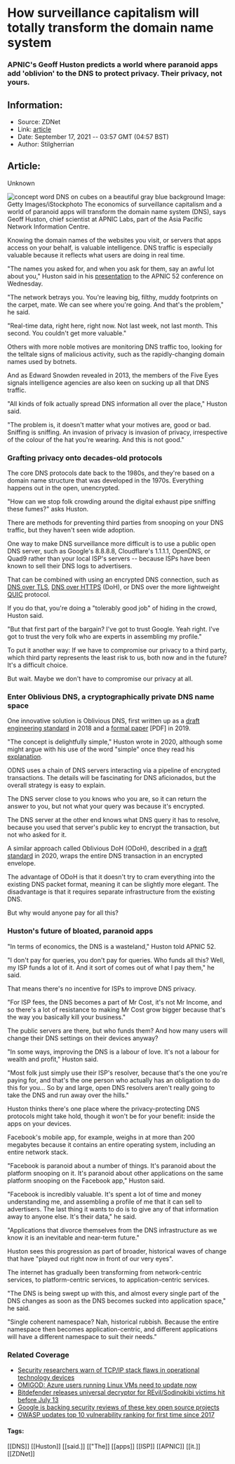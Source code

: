 # How surveillance capitalism will totally transform the domain name system
### APNIC's Geoff Huston predicts a world where paranoid apps add 'oblivion' to the DNS to protect privacy. Their privacy, not yours.

## Information:
+ Source: ZDNet
+ Link: [article](https://www.zdnet.com/article/how-surveillance-capitalism-will-totally-transform-the-domain-name-system/)
+ Date: September 17, 2021 -- 03:57 GMT (04:57 BST)
+ Author: Stilgherrian 


## Article:
Unknown

![concept word DNS on cubes on a beautiful gray blue background](https://www.zdnet.com/a/hub/i/r/2020/11/12/04331d02-c3c4-47c6-9b82-957f0929455c/resize/1200xauto/53aab3595b0e2b13cf9824a4f56b2b3f/istock-1224413361.jpg)
 Image: Getty Images/iStockphoto
 The economics of surveillance capitalism and a world of paranoid apps will transform the domain name system (DNS), says Geoff Huston, chief scientist at APNIC Labs, part of the Asia Pacific Network Information Centre. 


Knowing the domain names of the websites you visit, or servers that apps access on your behalf, is valuable intelligence. DNS traffic is especially valuable because it reflects what users are doing in real time. 

"The names you asked for, and when you ask for them, say an awful lot about you," Huston said in his [presentation](https://www.youtube.com/watch?v=ftn9zIdhoEA&t=413s) to the APNIC 52 conference on Wednesday. 

"The network betrays you. You're leaving big, filthy, muddy footprints on the carpet, mate. We can see where you're going. And that's the problem," he said. 

"Real-time data, right here, right now. Not last week, not last month. This second. You couldn't get more valuable." 

Others with more noble motives are monitoring DNS traffic too, looking for the telltale signs of malicious activity, such as the rapidly-changing domain names used by botnets. 

And as Edward Snowden revealed in 2013, the members of the Five Eyes signals intelligence agencies are also keen on sucking up all that DNS traffic. 






"All kinds of folk actually spread DNS information all over the place," Huston said. 

"The problem is, it doesn't matter what your motives are, good or bad. Sniffing is sniffing. An invasion of privacy is invasion of privacy, irrespective of the colour of the hat you're wearing. And this is not good." 

###  Grafting privacy onto decades-old protocols

The core DNS protocols date back to the 1980s, and they're based on a domain name structure that was developed in the 1970s. Everything happens out in the open, unencrypted. 

"How can we stop folk crowding around the digital exhaust pipe sniffing these fumes?" asks Huston. 

There are methods for preventing third parties from snooping on your DNS traffic, but they haven't seen wide adoption. 

One way to make DNS surveillance more difficult is to use a public open DNS server, such as Google's 8.8.8.8, Cloudflare's 1.1.1.1, OpenDNS, or Quad9 rather than your local ISP's servers -- because ISPs have been known to sell their DNS logs to advertisers. 

That can be combined with using an encrypted DNS connection, such as [DNS over TLS](https://en.wikipedia.org/wiki/DNS_over_TLS), [DNS over HTTPS](https://en.wikipedia.org/wiki/DNS_over_HTTPS) (DoH), or DNS over the more lightweight [QUIC](https://en.wikipedia.org/wiki/QUIC) protocol. 

If you do that, you're doing a "tolerably good job" of hiding in the crowd, Huston said. 

"But that first part of the bargain? I've got to trust Google. Yeah right. I've got to trust the very folk who are experts in assembling my profile." 

To put it another way: If we have to compromise our privacy to a third party, which third party represents the least risk to us, both now and in the future? It's a difficult choice. 

But wait. Maybe we don't have to compromise our privacy at all. 

###  Enter Oblivious DNS, a cryptographically private DNS name space

One innovative solution is Oblivious DNS, first written up as a [draft engineering standard](https://datatracker.ietf.org/doc/html/draft-annee-dprive-oblivious-dns-00) in 2018 and a [formal paper](https://odns.cs.princeton.edu/pdf/pets.pdf) [PDF] in 2019. 

"The concept is delightfully simple," Huston wrote in 2020, although some might argue with his use of the word "simple" once they read his [explanation](https://blog.apnic.net/2020/12/16/improving-the-privacy-of-dns-and-doh-with-oblivion/). 

ODNS uses a chain of DNS servers interacting via a pipeline of encrypted transactions. The details will be fascinating for DNS aficionados, but the overall strategy is easy to explain. 

The DNS server close to you knows who you are, so it can return the answer to you, but not what your query was because it's encrypted. 

The DNS server at the other end knows what DNS query it has to resolve, because you used that server's public key to encrypt the transaction, but not who asked for it. 

A similar approach called Oblivious DoH (ODoH), described in a [draft standard](https://datatracker.ietf.org/doc/html/draft-pauly-dprive-oblivious-doh-02) in 2020, wraps the entire DNS transaction in an encrypted envelope. 

The advantage of ODoH is that it doesn't try to cram everything into the existing DNS packet format, meaning it can be slightly more elegant. The disadvantage is that it requires separate infrastructure from the existing DNS. 

But why would anyone pay for all this? 

###  Huston's future of bloated, paranoid apps

"In terms of economics, the DNS is a wasteland," Huston told APNIC 52. 

"I don't pay for queries, you don't pay for queries. Who funds all this? Well, my ISP funds a lot of it. And it sort of comes out of what I pay them," he said. 

That means there's no incentive for ISPs to improve DNS privacy. 

"For ISP fees, the DNS becomes a part of Mr Cost, it's not Mr Income, and so there's a lot of resistance to making Mr Cost grow bigger because that's the way you basically kill your business." 

The public servers are there, but who funds them? And how many users will change their DNS settings on their devices anyway? 

"In some ways, improving the DNS is a labour of love. It's not a labour for wealth and profit," Huston said. 

"Most folk just simply use their ISP's resolver, because that's the one you're paying for, and that's the one person who actually has an obligation to do this for you... So by and large, open DNS resolvers aren't really going to take the DNS and run away over the hills." 

Huston thinks there's one place where the privacy-protecting DNS protocols might take hold, though it won't be for your benefit: inside the apps on your devices. 

Facebook's mobile app, for example, weighs in at more than 200 megabytes because it contains an entire operating system, including an entire network stack. 

"Facebook is paranoid about a number of things. It's paranoid about the platform snooping on it. It's paranoid about other applications on the same platform snooping on the Facebook app," Huston said. 

"Facebook is incredibly valuable. It's spent a lot of time and money understanding me, and assembling a profile of me that it can sell to advertisers. The last thing it wants to do is to give any of that information away to anyone else. It's their data," he said. 

"Applications that divorce themselves from the DNS infrastructure as we know it is an inevitable and near-term future." 

Huston sees this progression as part of broader, historical waves of change that have "played out right now in front of our very eyes". 

The internet has gradually been transforming from network-centric services, to platform-centric services, to application-centric services. 

"The DNS is being swept up with this, and almost every single part of the DNS changes as soon as the DNS becomes sucked into application space," he said. 

"Single coherent namespace? Nah, historical rubbish. Because the entire namespace then becomes application-centric, and different applications will have a different namespace to suit their needs." 

### Related Coverage

* [Security researchers warn of TCP/IP stack flaws in operational technology devices](/article/security-researchers-warn-of-tcpip-stack-flaws-in-operational-technology-devices/)
* [OMIGOD: Azure users running Linux VMs need to update now](/article/omigod-azure-users-running-linux-vms-need-to-update-now/)
* [Bitdefender releases universal decryptor for REvil/Sodinokibi victims hit before July 13](/article/bitdefender-releases-universal-decryptor-for-revilsodinokibi-victims-hit-before-july-13/)
* [Google is backing security reviews of these key open source projects](/article/google-is-backing-security-reviews-of-these-key-open-source-projects/)
* [OWASP updates top 10 vulnerability ranking for first time since 2017](/article/owasp-updates-top-10-vulnerability-ranking-for-first-time-since-2017/)





#### Tags:
[[DNS]] [[Huston]] [[said.]] [["The]] [[apps]] [[ISP]] [[APNIC]] [[it.]] [[ZDNet]]
